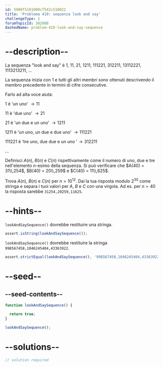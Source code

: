 ```yaml
---
id: 5900f5101000cf542c510022
title: 'Problema 419: sequenza look and say'
challengeType: 1
forumTopicId: 302088
dashedName: problem-419-look-and-say-sequence
---
```


# --description--

La sequenza "look and say" è 1, 11, 21, 1211, 111221, 312211, 13112221, 1113213211, ...

La sequenza inizia con 1 e tutti gli altri membri sono ottenuti descrivendo il membro precedente in termini di cifre consecutive.

Farlo ad alta voce aiuta:

1 è 'un uno' $→ 11$

11 è 'due uno' $→ 21$

21 è 'un due e un uno' $→ 1211$

1211 è 'un uno, un due e due uno' $→ 111221$

111221 è 'tre uno, due due e un uno '$→ 312211$

...

Definisci $A(n)$, $B(n)$ e $C(n)$ rispettivamente come il numero di uno, due e tre nell'elemento $n$-esimo della sequenza. Si può verificare che $A(40) = 31\\,254$, $B(40) = 20\\,259$ e $C(40) = 11\\,625$.

Trova $A(n)$, $B(n)$ e $C(n)$ per $n = {10}^{12}$. Dai la tua risposta modulo $2^{30}$ come stringa e separa i tuoi valori per $A$, $B$ e $C$ con una virgola. Ad es. per $n = 40$ la risposta sarebbe `31254,20259,11625`.

# --hints--

`lookAndSaySequence()` dovrebbe restituire una stringa.

```js
assert.isString(lookAndSaySequence());
```


`lookAndSaySequence()` dovrebbe restituire la stringa `998567458,1046245404,43363922`.

```js
assert.strictEqual(lookAndSaySequence(), '998567458,1046245404,43363922');
```

# --seed--

## --seed-contents--

```js
function lookAndSaySequence() {

  return true;
}

lookAndSaySequence();
```

# --solutions--

```js
// solution required
```
